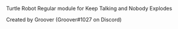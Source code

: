 Turtle Robot
Regular module for Keep Talking and Nobody Explodes

Created by Groover (Groover#1027 on Discord)